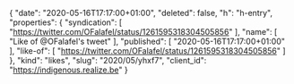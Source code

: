 {
  "date": "2020-05-16T17:17:00+01:00",
  "deleted": false,
  "h": "h-entry",
  "properties": {
    "syndication": [
      "https://twitter.com/OFalafel/status/1261595318304505856"
    ],
    "name": [
      "Like of @OFalafel's tweet"
    ],
    "published": [
      "2020-05-16T17:17:00+01:00"
    ],
    "like-of": [
      "https://twitter.com/OFalafel/status/1261595318304505856"
    ]
  },
  "kind": "likes",
  "slug": "2020/05/yhxf7",
  "client_id": "https://indigenous.realize.be"
}

